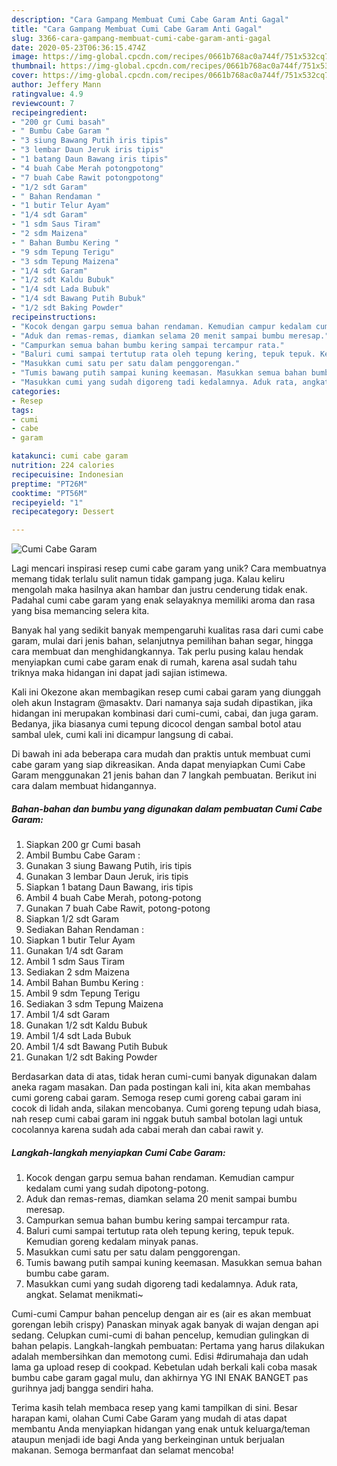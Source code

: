 ```yaml
---
description: "Cara Gampang Membuat Cumi Cabe Garam Anti Gagal"
title: "Cara Gampang Membuat Cumi Cabe Garam Anti Gagal"
slug: 3366-cara-gampang-membuat-cumi-cabe-garam-anti-gagal
date: 2020-05-23T06:36:15.474Z
image: https://img-global.cpcdn.com/recipes/0661b768ac0a744f/751x532cq70/cumi-cabe-garam-foto-resep-utama.jpg
thumbnail: https://img-global.cpcdn.com/recipes/0661b768ac0a744f/751x532cq70/cumi-cabe-garam-foto-resep-utama.jpg
cover: https://img-global.cpcdn.com/recipes/0661b768ac0a744f/751x532cq70/cumi-cabe-garam-foto-resep-utama.jpg
author: Jeffery Mann
ratingvalue: 4.9
reviewcount: 7
recipeingredient:
- "200 gr Cumi basah"
- " Bumbu Cabe Garam "
- "3 siung Bawang Putih iris tipis"
- "3 lembar Daun Jeruk iris tipis"
- "1 batang Daun Bawang iris tipis"
- "4 buah Cabe Merah potongpotong"
- "7 buah Cabe Rawit potongpotong"
- "1/2 sdt Garam"
- " Bahan Rendaman "
- "1 butir Telur Ayam"
- "1/4 sdt Garam"
- "1 sdm Saus Tiram"
- "2 sdm Maizena"
- " Bahan Bumbu Kering "
- "9 sdm Tepung Terigu"
- "3 sdm Tepung Maizena"
- "1/4 sdt Garam"
- "1/2 sdt Kaldu Bubuk"
- "1/4 sdt Lada Bubuk"
- "1/4 sdt Bawang Putih Bubuk"
- "1/2 sdt Baking Powder"
recipeinstructions:
- "Kocok dengan garpu semua bahan rendaman. Kemudian campur kedalam cumi yang sudah dipotong-potong."
- "Aduk dan remas-remas, diamkan selama 20 menit sampai bumbu meresap."
- "Campurkan semua bahan bumbu kering sampai tercampur rata."
- "Baluri cumi sampai tertutup rata oleh tepung kering, tepuk tepuk. Kemudian goreng kedalam minyak panas."
- "Masukkan cumi satu per satu dalam penggorengan."
- "Tumis bawang putih sampai kuning keemasan. Masukkan semua bahan bumbu cabe garam."
- "Masukkan cumi yang sudah digoreng tadi kedalamnya. Aduk rata, angkat. Selamat menikmati~"
categories:
- Resep
tags:
- cumi
- cabe
- garam

katakunci: cumi cabe garam 
nutrition: 224 calories
recipecuisine: Indonesian
preptime: "PT26M"
cooktime: "PT56M"
recipeyield: "1"
recipecategory: Dessert

---
```



![Cumi Cabe Garam](https://img-global.cpcdn.com/recipes/0661b768ac0a744f/751x532cq70/cumi-cabe-garam-foto-resep-utama.jpg)

Lagi mencari inspirasi resep cumi cabe garam yang unik? Cara membuatnya memang tidak terlalu sulit namun tidak gampang juga. Kalau keliru mengolah maka hasilnya akan hambar dan justru cenderung tidak enak. Padahal cumi cabe garam yang enak selayaknya memiliki aroma dan rasa yang bisa memancing selera kita.

Banyak hal yang sedikit banyak mempengaruhi kualitas rasa dari cumi cabe garam, mulai dari jenis bahan, selanjutnya pemilihan bahan segar, hingga cara membuat dan menghidangkannya. Tak perlu pusing kalau hendak menyiapkan cumi cabe garam enak di rumah, karena asal sudah tahu triknya maka hidangan ini dapat jadi sajian istimewa.

Kali ini Okezone akan membagikan resep cumi cabai garam yang diunggah oleh akun Instagram @masaktv. Dari namanya saja sudah dipastikan, jika hidangan ini merupakan kombinasi dari cumi-cumi, cabai, dan juga garam. Bedanya, jika biasanya cumi tepung dicocol dengan sambal botol atau sambal ulek, cumi kali ini dicampur langsung di cabai.


Di bawah ini ada beberapa cara mudah dan praktis untuk membuat cumi cabe garam yang siap dikreasikan. Anda dapat menyiapkan Cumi Cabe Garam menggunakan 21 jenis bahan dan 7 langkah pembuatan. Berikut ini cara dalam membuat hidangannya.

<!--inarticleads1-->

##### Bahan-bahan dan bumbu yang digunakan dalam pembuatan Cumi Cabe Garam:

1. Siapkan 200 gr Cumi basah
1. Ambil  Bumbu Cabe Garam :
1. Gunakan 3 siung Bawang Putih, iris tipis
1. Gunakan 3 lembar Daun Jeruk, iris tipis
1. Siapkan 1 batang Daun Bawang, iris tipis
1. Ambil 4 buah Cabe Merah, potong-potong
1. Gunakan 7 buah Cabe Rawit, potong-potong
1. Siapkan 1/2 sdt Garam
1. Sediakan  Bahan Rendaman :
1. Siapkan 1 butir Telur Ayam
1. Gunakan 1/4 sdt Garam
1. Ambil 1 sdm Saus Tiram
1. Sediakan 2 sdm Maizena
1. Ambil  Bahan Bumbu Kering :
1. Ambil 9 sdm Tepung Terigu
1. Sediakan 3 sdm Tepung Maizena
1. Ambil 1/4 sdt Garam
1. Gunakan 1/2 sdt Kaldu Bubuk
1. Ambil 1/4 sdt Lada Bubuk
1. Ambil 1/4 sdt Bawang Putih Bubuk
1. Gunakan 1/2 sdt Baking Powder


Berdasarkan data di atas, tidak heran cumi-cumi banyak digunakan dalam aneka ragam masakan. Dan pada postingan kali ini, kita akan membahas cumi goreng cabai garam. Semoga resep cumi goreng cabai garam ini cocok di lidah anda, silakan mencobanya. Cumi goreng tepung udah biasa, nah resep cumi cabai garam ini nggak butuh sambal botolan lagi untuk cocolannya karena sudah ada cabai merah dan cabai rawit y. 

<!--inarticleads2-->

##### Langkah-langkah menyiapkan Cumi Cabe Garam:

1. Kocok dengan garpu semua bahan rendaman. Kemudian campur kedalam cumi yang sudah dipotong-potong.
1. Aduk dan remas-remas, diamkan selama 20 menit sampai bumbu meresap.
1. Campurkan semua bahan bumbu kering sampai tercampur rata.
1. Baluri cumi sampai tertutup rata oleh tepung kering, tepuk tepuk. Kemudian goreng kedalam minyak panas.
1. Masukkan cumi satu per satu dalam penggorengan.
1. Tumis bawang putih sampai kuning keemasan. Masukkan semua bahan bumbu cabe garam.
1. Masukkan cumi yang sudah digoreng tadi kedalamnya. Aduk rata, angkat. Selamat menikmati~


Cumi-cumi Campur bahan pencelup dengan air es (air es akan membuat gorengan lebih crispy) Panaskan minyak agak banyak di wajan dengan api sedang. Celupkan cumi-cumi di bahan pencelup, kemudian gulingkan di bahan pelapis. Langkah-langkah pembuatan: Pertama yang harus dilakukan adalah membersihkan dan memotong cumi. Edisi #dirumahaja dan udah lama ga upload resep di cookpad. Kebetulan udah berkali kali coba masak bumbu cabe garam gagal mulu, dan akhirnya YG INI ENAK BANGET pas gurihnya jadj bangga sendiri haha. 

Terima kasih telah membaca resep yang kami tampilkan di sini. Besar harapan kami, olahan Cumi Cabe Garam yang mudah di atas dapat membantu Anda menyiapkan hidangan yang enak untuk keluarga/teman ataupun menjadi ide bagi Anda yang berkeinginan untuk berjualan makanan. Semoga bermanfaat dan selamat mencoba!
